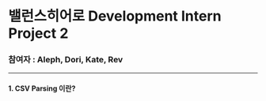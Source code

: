 # 밸런스히어로 Development Intern Project 2

### 참여자 : Aleph, Dori, Kate, Rev
---

#### 1. CSV Parsing 이란?  
